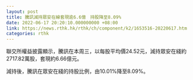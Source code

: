 ```yaml
---
layout: post
title: 騰訊減持眾安在線套現逾6.6億　持股降至8.09%
date: 2022-06-17 20:20:10.000000000 +08:00
link: https://news.rthk.hk/rthk/ch/component/k2/1653516-20220617.htm
categories: rthk
---
```


聯交所權益披露顯示，騰訊在本周三，以每股平均價24.52元，減持眾安在綫約2717.82萬股，套現約6.66億元。

減持後，騰訊在眾安在綫的持股比例，由10.01%降至8.09%。
